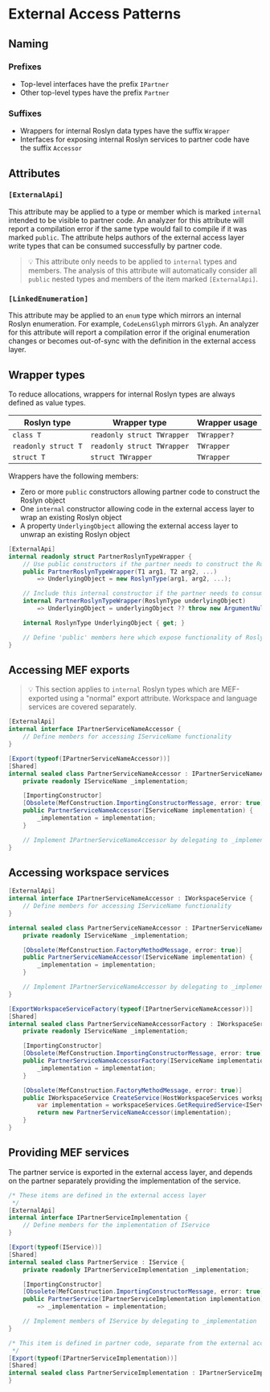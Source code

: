 # External Access Patterns

## Naming

### Prefixes

* Top-level interfaces have the prefix `IPartner`
* Other top-level types have the prefix `Partner`

### Suffixes

* Wrappers for internal Roslyn data types have the suffix `Wrapper`
* Interfaces for exposing internal Roslyn services to partner code have the suffix `Accessor`

## Attributes

### `[ExternalApi]`

This attribute may be applied to a type or member which is marked `internal` intended to be visible to partner code. An analyzer for this attribute will report a compilation error if the same type would fail to compile if it was marked `public`. The attribute helps authors of the external access layer write types that can be consumed successfully by partner code.

> 💡 This attribute only needs to be applied to `internal` types and members. The analysis of this attribute will automatically consider all `public` nested types and members of the item marked `[ExternalApi]`.

### `[LinkedEnumeration]`

This attribute may be applied to an `enum` type which mirrors an internal Roslyn enumeration. For example, `CodeLensGlyph` mirrors `Glyph`. An analyzer for this attribute will report a compilation error if the original enumeration changes or becomes out-of-sync with the definition in the external access layer.

## Wrapper types

To reduce allocations, wrappers for internal Roslyn types are always defined as value types.

| Roslyn type | Wrapper type | Wrapper usage |
| --- | --- | --- |
| `class T` | `readonly struct TWrapper` | `TWrapper?` |
| `readonly struct T` | `readonly struct TWrapper` | `TWrapper` |
| `struct T` | `struct TWrapper` | `TWrapper` |

Wrappers have the following members:

* Zero or more `public` constructors allowing partner code to construct the Roslyn object
* One `internal` constructor allowing code in the external access layer to wrap an existing Roslyn object
* A property `UnderlyingObject` allowing the external access layer to unwrap an existing Roslyn object

```csharp
[ExternalApi]
internal readonly struct PartnerRoslynTypeWrapper {
    // Use public constructors if the partner needs to construct the Roslyn object
    public PartnerRoslynTypeWrapper(T1 arg1, T2 arg2, ...)
        => UnderlyingObject = new RoslynType(arg1, arg2, ...);

    // Include this internal constructor if the partner needs to consume the object constructed by Roslyn
    internal PartnerRoslynTypeWrapper(RoslynType underlyingObject)
        => UnderlyingObject = underlyingObject ?? throw new ArgumentNullException(nameof(underlyingObject));

    internal RoslynType UnderlyingObject { get; }

    // Define 'public' members here which expose functionality of RoslynType
}
```

## Accessing MEF exports

> 💡 This section applies to `internal` Roslyn types which are MEF-exported using a "normal" export attribute. Workspace and language services are covered separately.

```csharp
[ExternalApi]
internal interface IPartnerServiceNameAccessor {
    // Define members for accessing IServiceName functionality
}

[Export(typeof(IPartnerServiceNameAccessor))]
[Shared]
internal sealed class PartnerServiceNameAccessor : IPartnerServiceNameAccessor {
    private readonly IServiceName _implementation;

    [ImportingConstructor]
    [Obsolete(MefConstruction.ImportingConstructorMessage, error: true)]
    public PartnerServiceNameAccessor(IServiceName implementation) {
        _implementation = implementation;
    }

    // Implement IPartnerServiceNameAccessor by delegating to _implementation
}
```

## Accessing workspace services

```csharp
[ExternalApi]
internal interface IPartnerServiceNameAccessor : IWorkspaceService {
    // Define members for accessing IServiceName functionality
}

internal sealed class PartnerServiceNameAccessor : IPartnerServiceNameAccessor {
    private readonly IServiceName _implementation;

    [Obsolete(MefConstruction.FactoryMethodMessage, error: true)]
    public PartnerServiceNameAccessor(IServiceName implementation) {
        _implementation = implementation;
    }

    // Implement IPartnerServiceNameAccessor by delegating to _implementation
}

[ExportWorkspaceServiceFactory(typeof(IPartnerServiceNameAccessor))]
[Shared]
internal sealed class PartnerServiceNameAccessorFactory : IWorkspaceServiceFactory {
    private readonly IServiceName _implementation;

    [ImportingConstructor]
    [Obsolete(MefConstruction.ImportingConstructorMessage, error: true)]
    public PartnerServiceNameAccessorFactory(IServiceName implementation) {
        _implementation = implementation;
    }

    [Obsolete(MefConstruction.FactoryMethodMessage, error: true)]
    public IWorkspaceService CreateService(HostWorkspaceServices workspaceServices) {
        var implementation = workspaceServices.GetRequiredService<IServiceName>();
        return new PartnerServiceNameAccessor(implementation);
    }
}
```

## Providing MEF services

The partner service is exported in the external access layer, and depends on the partner separately providing the implementation of the service.

```csharp
/* These items are defined in the external access layer
 */
[ExternalApi]
internal interface IPartnerServiceImplementation {
    // Define members for the implementation of IService
}

[Export(typeof(IService))]
[Shared]
internal sealed class PartnerService : IService {
    private readonly IPartnerServiceImplementation _implementation;

    [ImportingConstructor]
    [Obsolete(MefConstruction.ImportingConstructorMessage, error: true)]
    public PartnerService(IPartnerServiceImplementation implementation)
        => _implementation = implementation;

    // Implement members of IService by delegating to _implementation
}
```

```csharp
/* This item is defined in partner code, separate from the external access layer
 */
[Export(typeof(IPartnerServiceImplementation))]
[Shared]
internal sealed class PartnerServiceImplementation : IPartnerServiceImplementation {
}
```
